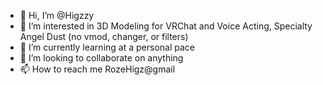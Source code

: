 - 👋 Hi, I’m @Higzzy
- 👀 I’m interested in 3D Modeling for VRChat and Voice Acting, Specialty Angel Dust (no vmod, changer, or filters)
- 🌱 I’m currently learning at a personal pace
- 💞️ I’m looking to collaborate on anything
- 📫 How to reach me RozeHigz@gmail

<!---
Higzzy/Higzzy is a ✨ special ✨ repository because its `README.md` (this file) appears on your GitHub profile.
You can click the Preview link to take a look at your changes.
--->
